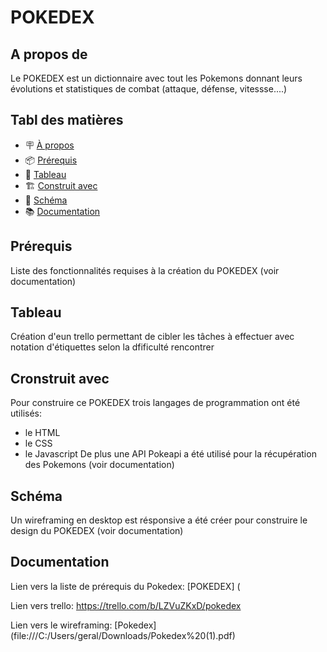 # POKEDEX
## A propos de

Le POKEDEX est un dictionnaire avec tout les Pokemons donnant leurs évolutions et statistiques de combat (attaque, défense, vitessse....)

## Tabl des matières

- 🪧 [À propos](#à-propos)
- 📦 [Prérequis](#prérequis)
- 🚀 [Tableau](#tableau)
- 🏗️ [Construit avec](#construit-avec)
- 📝 [Schéma](#schéma)
- 📚 [Documentation](#documentation)

## Prérequis

Liste des fonctionnalités requises à la création du POKEDEX (voir documentation)

## Tableau

Création d'eun trello permettant de cibler les tâches à effectuer avec notation d'étiquettes selon la dfificulté rencontrer

## Cronstruit avec

Pour construire ce POKEDEX trois langages de programmation ont été utilisés:
- le HTML
-  le CSS
-  le Javascript
De plus une API Pokeapi a été utilisé pour la récupération des Pokemons (voir documentation)


## Schéma

Un wireframing en desktop est résponsive a été créer pour construire le design du POKEDEX (voir documentation)

## Documentation

Lien vers la liste de prérequis du Pokedex: 
[POKEDEX] (

Lien vers trello:
https://trello.com/b/LZVuZKxD/pokedex

Lien vers le wireframing:
[Pokedex] (file:///C:/Users/geral/Downloads/Pokedex%20(1).pdf)






